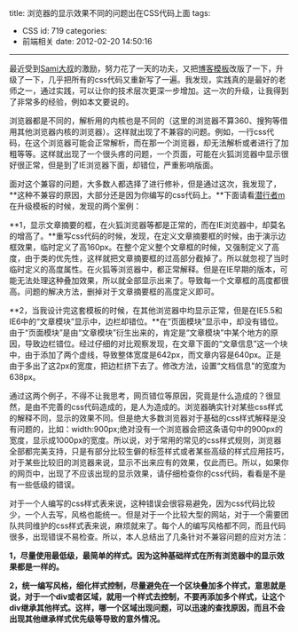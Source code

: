 title: 浏览器的显示效果不同的问题出在CSS代码上面
tags:
  - CSS
id: 719
categories:
  - 前端相关
date: 2012-02-20 14:50:16
---

最近受到[Sami大叔](http://blog.3qsami.info/485)的激励，努力花了一天的功夫，又把[博客模板](http://www.qianxingzhem.com/mytheme)改版了一下，升级了一下，几乎把所有的css代码又重新写了一遍。我发现，实践真的是最好的老师之一，通过实践，可以让你的技术层次更深一步增加。这一次的升级，让我得到了非常多的经验，例如本文要说的。

浏览器都是不同的，解析用的内核也是不同的（这里的浏览器不算360、搜狗等借用其他浏览器内核的浏览器）。这样就出现了不兼容的问题。例如，一行css代码，在这个浏览器可能会正常解析，而在那一个浏览器，却无法解析或者进行了加粗等等。这样就出现了一个很头疼的问题，一个页面，可能在火狐浏览器中显示很好很正常，但是到了IE浏览器下面，却错位，严重影响版面。

面对这个兼容的问题，大多数人都选择了进行修补，但是通过这次，我发现了，**这种不兼容的原因，大部分还是因为你编写的css代码上。**下面请看[潜行者m](http://www.qianxingzhem.com)在升级模板的时候，发现的两个案例：

**1，显示文章摘要的框，在火狐浏览器等都是正常的，而在IE浏览器中，却莫名的增高了。**重写css代码的时候，发现，在定义文章摘要框的时候，由于演示边框效果，临时定义了高160px。在整个定义整个文章框的时候，又强制定义了高度，由于类的优先性，这样就把文章摘要框的过高部分截掉了。所以就忽视了当时临时定义的高度属性。在火狐等浏览器中，都正常解释。但是在IE早期的版本，可能无法处理这种叠加效果，所以就全部显示出来了。导致每一个文章框的高度都很高。问题的解决方法，删掉对于文章摘要框的高度定义即可。

**2，当我设计完这套模板的时候，在其他浏览器中均显示正常，但是在IE5.5和IE6中的“文章模块”显示中，边栏却错位。**在“页面模块”显示中，却没有错位。由于“页面模块”是由“文章模块”衍生出来的，肯定是“文章模块”中某个地方的原因，导致边栏错位。经过仔细的对比观察发现，在文章下面的“文章信息”这一个块中，由于添加了两个虚线，导致整体宽度是642px，而文章内容是640px。正是由于多出了这2px的宽度，把边栏挤下去了。修改方法，设置“文档信息”的宽度为638px。

通过这两个例子，不得不让我思考，网页错位等原因，究竟是什么造成的？很显然，是由不完善的css代码造成的，是人为造成的。浏览器确实针对某些css样式的解释不同，显示的效果不同。但是绝大多数浏览器对于基础的css样式解释是没有问题的，比如：width:900px;绝对没有一个浏览器会把这条语句中的900px的宽度，显示成1000px的宽度。所以说，对于常用的常见的css样式规则，浏览器全部都完美支持，只是有部分比较生僻的标签样式或者某些高级的样式应用技巧，对于某些比较旧的浏览器来说，显示不出来应有的效果，仅此而已。所以，如果你的网页中，出现了不应该出现的显示效果，请仔细检查你的css代码，看看是不是有一些低级的错误。

对于一个人编写的css样式表来说，这种错误会很容易避免，因为css代码比较少，一个人去写，风格也能统一。但是对于一个比较大型的网站，对于一个需要团队共同维护的css样式表来说，麻烦就来了。每个人的编写风格都不同，而且代码很多，出现错误不易检查。所以，本人总结出了几条针对不兼容问题的应对方法：

**1，尽量使用最低级，最简单的样式。因为这种基础样式在所有浏览器中的显示效果都是一样的。**

**2，统一编写风格，细化样式控制，尽量避免在一个区块叠加多个样式，意思就是说，对于一个div或者区域，就用一个样式去控制，不要再添加多个样式，让这个div继承其他样式。这样，哪一个区域出现问题，可以迅速的查找原因，而且不会出现其他继承样式优先级等导致的意外情况。**